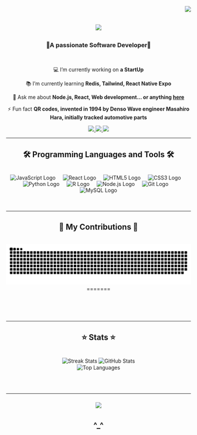 <img align="right" src="https://visitor-badge.laobi.icu/badge?page_id=dennisomari.dennisomari" />

<h1 align="center">
    <img src="https://readme-typing-svg.herokuapp.com/?font=Righteous&size=35&center=true&vCenter=true&width=500&height=70&color=5CF73B&background=63FF4900&duration=4000&lines=Hi+There!+👋;+I'm+Dennis+Omari!;" />
</h1>

<h3 align="center">‖A passionate Software Developer‖ </h3>

<br/>

<div align="center">
 
 💻 I’m currently working on **a StartUp**
 
 📚 I’m currently learning **Redis, Tailwind, React Native Expo**

 💬 Ask me about **Node.js, React, Web development... or anything [here](https://github.com/dennisomari/dennisomari/issues)**

 ⚡ Fun fact **QR codes, invented in 1994 by Denso Wave engineer Masahiro Hara, initially tracked automotive parts**
 
 </div> 
 
<div align="center"> 
  <a href="mailto:dennisomari310@gmail.com">
    <img src="https://img.shields.io/badge/Gmail-333333?style=for-the-badge&logo=gmail&logoColor=red" />
  </a>
  <a href="https://linkedin.com/in/dennisomari" target="https://www.linkedin.com/in/0b4b0514sf3a/">
    <img src="https://img.shields.io/badge/LinkedIn-0077B5?style=for-the-badge&logo=linkedin&logoColor=white" target="_blank" />
  </a>
  <a href="https://dennisomari.com" target="dennisomari.com">
     <img src="https://img.shields.io/badge/Portfolio-FF5722?style=for-the-badge&logo=todoist&logoColor=white" target="_blank" /> <!-- sqlite, safari, google-chrome are other good icon options -->
  </a>
</div>

 <hr/>

  <!-- Programming Languages and Tools -->
<h2 align="center">🛠 Programming Languages and Tools 🛠</h2>
<br/>

   
<div align="center">
  <img src="https://cdn.simpleicons.org/javascript/F7DF1E" height="30" alt="JavaScript Logo" />
  <img width="12" />
  <img src="https://cdn.simpleicons.org/react/61DAFB" height="30" alt="React Logo" />
  <img width="12" />
  <img src="https://cdn.simpleicons.org/html5/E34F26" height="30" alt="HTML5 Logo" />
  <img width="12" />
  <img src="https://cdn.simpleicons.org/css3/1572B6" height="30" alt="CSS3 Logo" />
  <img width="12" />
  <img src="https://skillicons.dev/icons?i=py" height="30" alt="Python Logo" />
  <img width="12" />
  <img src="https://cdn.simpleicons.org/r/276DC3" height="30" alt="R Logo" />
  <img width="12" />
  <img src="https://cdn.simpleicons.org/nodedotjs/339933" height="30" alt="Node.js Logo" />
  <img width="12" />
  <img src="https://cdn.simpleicons.org/git/F05032" height="30" alt="Git Logo" />
  <img width="12" />
  <img src="https://cdn.simpleicons.org/mysql/4479A1" height="30" alt="MySQL Logo" />
</div><br>


<br/>
<hr/>

<div align="center">
  <h2>💪 My Contributions 💪</h2>
  <br>

  <img alt="snake eating my contributions" src="https://raw.githubusercontent.com/salesp07/salesp07/output/github-contribution-grid-snake.svg" />
=======
  
  <br/><br/><br/>
</div>

<hr/>

<h2 align="center">⭐ Stats ⭐</h2>
<br>
<div align=center>
  <img width=390 src="(https://streak-stats.demolab.com?user=dennisomari&theme=radical&border_radius=19)](https://git.io/streak-stats)" alt="Streak Stats"/>
  <img src="https://github-readme-stats.vercel.app/api?username=dennisomari&border_radius=20&show_icons=true&include_all_commits=true&count_private=true&theme=dracula" height="150" alt="GitHub Stats" />
  <br/>
  <img align= "center" src="https://github-readme-stats.vercel.app/api/top-langs?username=dennisomari&border_radius=13&layout=compact&langs_count=5&theme=dracula" height="150" alt="Top Languages" />
</div>

<br/><br/>
<hr/>

<h3 align="center">
    <img src="https://readme-typing-svg.herokuapp.com/?font=Righteous&size=25&center=true&vCenter=true&width=500&height=70&duration=4000&lines=Thanks+for+visiting!+✌️;I'm+always+down+to+collab+:)">
</h3>
<h2 align="center">
^_^
</h2>
<br/>

